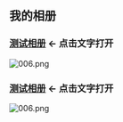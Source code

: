 ## 我的相册

  
### [测试相册](https://eldencheng.github.io/alarms/test/) <- 点击文字打开  
  
![006.png](http://remote.mcgods.top:8999/images/test/006.png)  
  
  
### [测试相册](https://eldencheng.github.io/alarms/test/) <- 点击文字打开  
  
![006.png](http://remote.mcgods.top:8999/images/006.png)  
  
  

